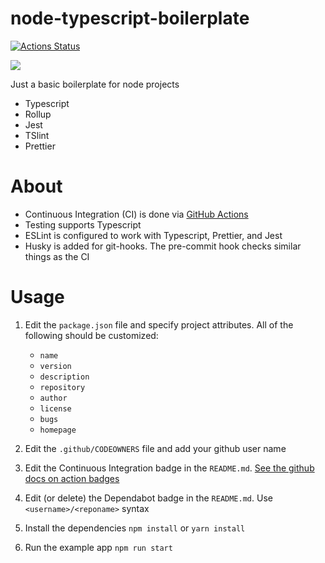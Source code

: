 # node-typescript-boilerplate

[![Actions Status](https://github.com/erhathaway/node-typescript-boilerplate/workflows/Continous%20Integration/badge.svg)](https://github.com/erhathaway/node-typescript-boilerplate/actions)

![](https://api.dependabot.com/badges/status?host=github&repo=erhathaway/node-typescript-boilerplate)

Just a basic boilerplate for node projects

-   Typescript
-   Rollup
-   Jest
-   TSlint
-   Prettier

# About

-   Continuous Integration (CI) is done via [GitHub Actions](https://github.com/features/actions)
-   Testing supports Typescript
-   ESLint is configured to work with Typescript, Prettier, and Jest
-   Husky is added for git-hooks. The pre-commit hook checks similar things as the CI

# Usage

1. Edit the `package.json` file and specify project attributes. All of the following should be customized:

    - `name`
    - `version`
    - `description`
    - `repository`
    - `author`
    - `license`
    - `bugs`
    - `homepage`

2. Edit the `.github/CODEOWNERS` file and add your github user name

3. Edit the Continuous Integration badge in the `README.md`. [See the github docs on action badges](https://help.github.com/en/actions/automating-your-workflow-with-github-actions/configuring-a-workflow#adding-a-workflow-status-badge-to-your-repository)
4. Edit (or delete) the Dependabot badge in the `README.md`. Use `<username>/<reponame>` syntax
5. Install the dependencies `npm install` or `yarn install`
6. Run the example app `npm run start`

